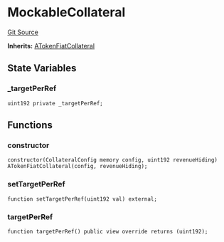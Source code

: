 # MockableCollateral
[Git Source](https://github.com/larrythecucumber321/protocol/blob/3222eb21fbb20ddd3d3fa2233072dfa96ea3e340/contracts/plugins/mocks/MockableCollateral.sol)

**Inherits:**
[ATokenFiatCollateral](/src/contracts/plugins/assets/aave/ATokenFiatCollateral.sol/contract.ATokenFiatCollateral.md)


## State Variables
### _targetPerRef

```solidity
uint192 private _targetPerRef;
```


## Functions
### constructor


```solidity
constructor(CollateralConfig memory config, uint192 revenueHiding) ATokenFiatCollateral(config, revenueHiding);
```

### setTargetPerRef


```solidity
function setTargetPerRef(uint192 val) external;
```

### targetPerRef


```solidity
function targetPerRef() public view override returns (uint192);
```

